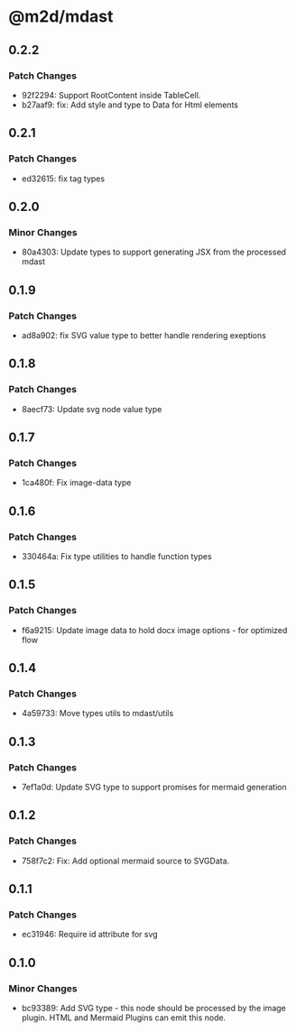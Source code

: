 # @m2d/mdast

## 0.2.2

### Patch Changes

- 92f2294: Support RootContent inside TableCell.
- b27aaf9: fix: Add style and type to Data for Html elements

## 0.2.1

### Patch Changes

- ed32615: fix tag types

## 0.2.0

### Minor Changes

- 80a4303: Update types to support generating JSX from the processed mdast

## 0.1.9

### Patch Changes

- ad8a902: fix SVG value type to better handle rendering exeptions

## 0.1.8

### Patch Changes

- 8aecf73: Update svg node value type

## 0.1.7

### Patch Changes

- 1ca480f: Fix image-data type

## 0.1.6

### Patch Changes

- 330464a: Fix type utilities to handle function types

## 0.1.5

### Patch Changes

- f6a9215: Update image data to hold docx image options - for optimized flow

## 0.1.4

### Patch Changes

- 4a59733: Move types utils to mdast/utils

## 0.1.3

### Patch Changes

- 7ef1a0d: Update SVG type to support promises for mermaid generation

## 0.1.2

### Patch Changes

- 758f7c2: Fix: Add optional mermaid source to SVGData.

## 0.1.1

### Patch Changes

- ec31946: Require id attribute for svg

## 0.1.0

### Minor Changes

- bc93389: Add SVG type - this node should be processed by the image plugin. HTML and Mermaid Plugins can emit this node.
